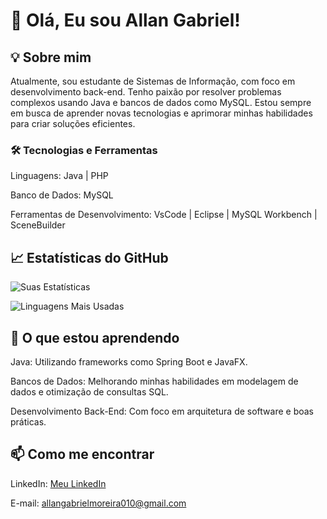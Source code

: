 # 👋 Olá, Eu sou Allan Gabriel!

## 💡 Sobre mim

Atualmente, sou estudante de Sistemas de Informação, com foco em desenvolvimento back-end. Tenho paixão por resolver problemas complexos usando Java e bancos de dados como MySQL. Estou sempre em busca de aprender novas tecnologias e aprimorar minhas habilidades para criar soluções eficientes.

### 🛠️ Tecnologias e Ferramentas

Linguagens: Java | PHP

Banco de Dados: MySQL

Ferramentas de Desenvolvimento: VsCode | Eclipse | MySQL Workbench | SceneBuilder

## 📈 Estatísticas do GitHub

![Suas Estatísticas](https://github-readme-stats.vercel.app/api?username=AllanGaBRs&show_icons=true&theme=radical)

![Linguagens Mais Usadas](https://github-readme-stats.vercel.app/api/top-langs/?username=AllanGaBRs&layout=compact&theme=radical)

## 🎯 O que estou aprendendo
Java: Utilizando frameworks como Spring Boot e JavaFX.

Bancos de Dados: Melhorando minhas habilidades em modelagem de dados e otimização de consultas SQL.

Desenvolvimento Back-End: Com foco em arquitetura de software e boas práticas.

## 📫 Como me encontrar

LinkedIn: [Meu LinkedIn](https://www.linkedin.com/in/allan-gabriel-moreira-da-silva-9090a9271/)

E-mail: allangabrielmoreira010@gmail.com
